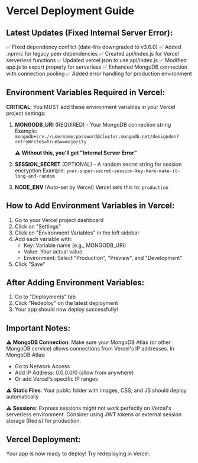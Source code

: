 # Vercel Deployment Guide

## Latest Updates (Fixed Internal Server Error):
✅ Fixed dependency conflict (date-fns downgraded to v3.6.0)
✅ Added .npmrc for legacy peer dependencies
✅ Created api/index.js for Vercel serverless functions
✅ Updated vercel.json to use api/index.js
✅ Modified app.js to export properly for serverless
✅ Enhanced MongoDB connection with connection pooling
✅ Added error handling for production environment

## Environment Variables Required in Vercel:

**CRITICAL**: You MUST add these environment variables in your Vercel project settings:

1. **MONGODB_URI** (REQUIRED) - Your MongoDB connection string
   Example: `mongodb+srv://username:password@cluster.mongodb.net/designden?retryWrites=true&w=majority`
   
   ⚠️ **Without this, you'll get "Internal Server Error"**

2. **SESSION_SECRET** (OPTIONAL) - A random secret string for session encryption
   Example: `your-super-secret-session-key-here-make-it-long-and-random`

3. **NODE_ENV** (Auto-set by Vercel)
   Vercel sets this to: `production`

## How to Add Environment Variables in Vercel:

1. Go to your Vercel project dashboard
2. Click on "Settings"
3. Click on "Environment Variables" in the left sidebar
4. Add each variable with:
   - Key: Variable name (e.g., MONGODB_URI)
   - Value: Your actual value
   - Environment: Select "Production", "Preview", and "Development"
5. Click "Save"

## After Adding Environment Variables:

1. Go to "Deployments" tab
2. Click "Redeploy" on the latest deployment
3. Your app should now deploy successfully!

## Important Notes:

⚠️ **MongoDB Connection**: Make sure your MongoDB Atlas (or other MongoDB service) allows connections from Vercel's IP addresses. In MongoDB Atlas:

- Go to Network Access
- Add IP Address: 0.0.0.0/0 (allow from anywhere)
- Or add Vercel's specific IP ranges

⚠️ **Static Files**: Your public folder with images, CSS, and JS should deploy automatically

⚠️ **Sessions**: Express sessions might not work perfectly on Vercel's serverless environment. Consider using JWT tokens or external session storage (Redis) for production.

## Vercel Deployment:

Your app is now ready to deploy! Try redeploying in Vercel.
